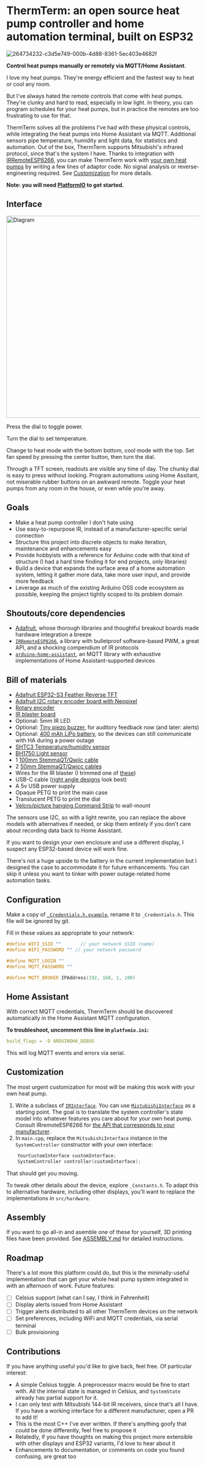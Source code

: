 # ThermTerm: an open source heat pump controller and home automation terminal, built on ESP32

![264734232-c3d5e749-000b-4d88-8361-5ec403e4682f](https://github.com/daniloc/ThermTerm/assets/213358/ca5ceeaf-8f8e-4620-9f28-7fdfa21065ee)

**Control heat pumps manually or remotely via MQTT/Home Assistant**.

I love my heat pumps. They're energy efficient and the fastest way to heat or cool any room.

But I've always hated the remote controls that come with heat pumps. They're clunky and hard to read, especially in low light. In theory, you can program schedules for your heat pumps, but in practice the remotes are too frustrating to use for that.

ThermTerm solves all the problems I've had with these physical controls, while integrating the heat pumps into Home Assistant via MQTT. Additional sensors pipe temperature, humidity and light data, for statistics and automation. Out of the box, ThermTerm supports Mitsubishi's infrared protocol, since that's the system I have. Thanks to integration with [IRRemoteESP8266](https://github.com/crankyoldgit/IRremoteESP8266), you can make ThermTerm work with [your own heat pumps](https://github.com/crankyoldgit/IRremoteESP8266/blob/master/SupportedProtocols.md) by writing a few lines of adaptor code. No signal analysis or reverse-engineering required. See [Customization](#customization) for more details.

**Note: you will need [PlatformIO](https://platformio.org) to get started.**

## Interface

<img width="527" alt="Diagram" src="https://github.com/daniloc/ThermTerm/assets/213358/84ab4068-a8c1-4b71-8363-61f4ab0f5899">

Press the dial to toggle power.

Turn the dial to set temperature.

Change to heat mode with the bottom bottom, cool mode with the top. Set fan speed by pressing the center button, then turn the dial.

Through a TFT screen, readouts are visible any time of day. The chunky dial is easy to press without looking. Program automations using Home Assitant, not miserable rubber buttons on an awkward remote. Toggle your heat pumps from any room in the house, or even while you're away.

## Goals

- Make a heat pump controller I don't hate using
- Use easy-to-repurpose IR, instead of a manufacturer-specific serial connection
- Structure this project into discrete objects to make iteration, maintenance and enhancements easy
- Provide hobbyists with a reference for Arduino code with that kind of structure (I had a hard time finding it for end projects, only libraries)
- Build a device that expands the surface area of a home automation system, letting it gather more data, take more user input, and provide more feedback
- Leverage as much of the existing Arduino OSS code ecosystem as possible, keeping the project tightly scoped to its problem domain

## Shoutouts/core dependencies

- [Adafruit](https://learn.adafruit.com), whose thorough libraries and thoughtful breakout boards made hardware integration a breeze
- [`IRRemoteESP8266`](https://github.com/crankyoldgit/IRremoteESP8266), a library with bulletproof software-based PWM, a great API, and a shocking compendium of IR protocols
- [`arduino-home-assistant`](https://github.com/dawidchyrzynski/arduino-home-assistant), an MQTT library with exhaustive implementations of Home Assistant-supported devices

## Bill of materials

- [Adafruit ESP32-S3 Feather Reverse TFT](https://www.adafruit.com/product/5691)
- [Adafruit I2C rotary encoder board with Neopixel](https://www.adafruit.com/product/4991)
- [Rotary encoder](https://www.adafruit.com/product/377)
- [IR blaster board](https://www.adafruit.com/product/5639)
- Optional: 5mm IR LED
- Optional: [Tiny piezo buzzer](https://www.adafruit.com/product/1740), for auditory feedback now (and later: alerts)
- Optional: [400 mAh LiPo battery](https://www.adafruit.com/product/3898), so the devices can still communicate with HA during a power outage
- [SHTC3 Temperature/humidity sensor](https://www.adafruit.com/product/4636)
- [BH1750 Light sensor](https://www.adafruit.com/product/4681)
- 1 [100mm StemmaQT/Qwiic cable](https://www.adafruit.com/product/4210)
- 2 [50mm StemmaQT/Qwicc cables](https://www.adafruit.com/product/4399)
- Wires for the IR blaster (I trimmed one of [these](https://www.adafruit.com/product/4336))
- USB-C cable ([right angle designs](https://www.amazon.com/dp/B08912ZBHZ) look best)
- A 5v USB power supply
- Opaque PETG to print the main case
- Translucent PETG to print the dial
- [Velcro/picture hanging Command Strip](https://www.amazon.com/Command-Picture-Decorate-Damage-Free-PH206-14NA/dp/B073XR4X72/ref=sr_1_6?keywords=velcro%2Bcommand%2Bstrips&qid=1693506171&sr=8-6&th=1) to wall-mount

The sensors use I2C, so with a light rewrite, you can replace the above models with alternatives if needed, or skip them entirely if you don't care about recording data back to Home Assistant.

If you want to design your own enclosure and use a different display, I suspect any ESP32-based device will work fine.

There's not a huge upside to the battery in the current implementation but I designed the case to accommodate it for future enhancements. You can skip it unless you want to tinker with power outage-related home automation tasks.

## Configuration

Make a copy of [`_Credentials.h.example`](/src/_Credentials.h.example), rename it to `_Credentials.h`. This file will be ignored by git.

Fill in these values as appropriate to your network:

```C++
#define WIFI_SSID ""       // your network SSID (name)
#define WIFI_PASSWORD "" // your network password

#define MQTT_LOGIN ""
#define MQTT_PASSWORD ""

#define MQTT_BROKER IPAddress(192, 168, 1, 100)
```

## Home Assistant

With correct MQTT credentials, ThermTerm should be discovered automatically in the Home Assistant MQTT configuration.

**To troubleshoot, uncomment this line in `platfomio.ini`:**

```yaml
build_flags = -D ARDUINOHA_DEBUG
```

This will log MQTT events and errors via serial.

## Customization

The most urgent customization for most will be making this work with your own heat pump.

1. Write a subclass of [`IRInterface`](/src/hardware/infrared/IRInterface.h). You can use [`MistubishiInterface`](https://github.com/daniloc/ThermTerm/blob/main/src/hardware/infrared/MitsubishiInterface.cpp) as a starting point. The goal is to translate the system controller's state model into whatever features you care about for your own heat pump. Consult IRremoteESP8266 for [the API that corresponds to your manufacturer](https://github.com/crankyoldgit/IRremoteESP8266/blob/master/SupportedProtocols.md).
2. In `main.cpp`, replace the `MitsubishiInterface` instance in the `SystemController` constructor with your own interface:

```C++
    YourCustomInterface customInterface;
    SystemController controller(customInterface);
```

That should get you moving.

To tweak other details about the device, explore `_Constants.h`. To adapt this to alternative hardware, including other displays, you'll want to replace the implementations in `src/hardware`.

## Assembly

If you want to go all-in and asemble one of these for yourself, 3D printing files have been provided. See [ASSEMBLY.md](/enclosure/ASSEMBLY.md) for detailed instructions.

## Roadmap

There's a lot more this platform could do, but this is the minimally-useful implementation that can get your whole heat pump system integrated in with an afternoon of work. Future features:

- [ ] Celsius support (what can I say, I think in Fahrenheit)
- [ ] Display alerts issued from Home Assistant
- [ ] Trigger alerts distributed to all other ThermTerm devices on the network
- [ ] Set preferences, including WiFi and MQTT credentials, via serial terminal
- [ ] Bulk provisioning

## Contributions

If you have anything useful you'd like to give back, feel free. Of particular interest:

- A simple Celsius toggle. A preprocessor macro would be fine to start with. All the internal state is managed in Celsius, and `SystemState` already has partial support for it.
- I can only test with Mitsubishi 144-bit IR receivers, since that's all I have. If you have a working interface for a different manufacturer, open a PR to add it!
- This is the most C++ I've ever written. If there's anything goofy that could be done differently, feel free to propose it
- Relatedly, if you have thoughts on making this project more extensible with other displays and ESP32 variants, I'd love to hear about it
- Enhancements to documentation, or comments on code you found confusing, are great too

